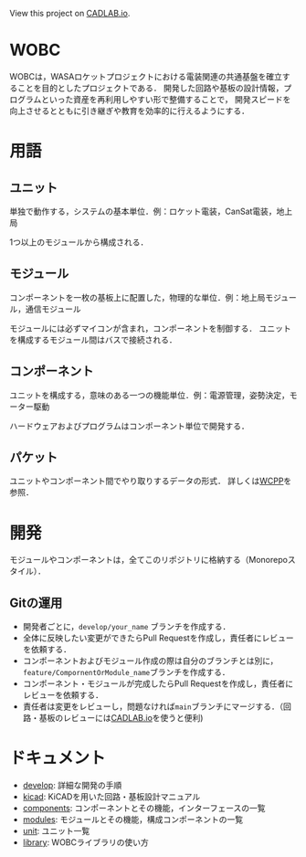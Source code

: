 View this project on [CADLAB.io](https://cadlab.io/project/27502). 

# WOBC

WOBCは，WASAロケットプロジェクトにおける電装関連の共通基盤を確立することを目的としたプロジェクトである．
開発した回路や基板の設計情報，プログラムといった資産を再利用しやすい形で整備することで，
開発スピードを向上させるとともに引き継ぎや教育を効率的に行えるようにする．

# 用語

## ユニット

単独で動作する，システムの基本単位．例：ロケット電装，CanSat電装，地上局

1つ以上のモジュールから構成される．

## モジュール

コンポーネントを一枚の基板上に配置した，物理的な単位．例：地上局モジュール，通信モジュール

モジュールには必ずマイコンが含まれ，コンポーネントを制御する．
ユニットを構成するモジュール間はバスで接続される．

## コンポーネント

ユニットを構成する，意味のある一つの機能単位．例：電源管理，姿勢決定，モーター駆動

ハードウェアおよびプログラムはコンポーネント単位で開発する．

## パケット

ユニットやコンポーネント間でやり取りするデータの形式．
詳しくは[WCPP](https://github.com/wasa-rockoon/WCPP)を参照．


# 開発

モジュールやコンポーネントは，全てこのリポジトリに格納する（Monorepoスタイル）．

## Gitの運用

- 開発者ごとに，`develop/your_name` ブランチを作成する．
- 全体に反映したい変更ができたらPull Requestを作成し，責任者にレビューを依頼する．
- コンポーネントおよびモジュール作成の際は自分のブランチとは別に，`feature/CompornentOrModule_name`ブランチを作成する．
- コンポーネント・モジュールが完成したらPull Requestを作成し，責任者にレビューを依頼する．
- 責任者は変更をレビューし，問題なければ`main`ブランチにマージする．（回路・基板のレビューには[CADLAB.io](https://cadlab.io/project/27502)を使うと便利)



# ドキュメント

- [develop](docs/develop.md): 詳細な開発の手順
- [kicad](docs/kicad.md): KiCADを用いた回路・基板設計マニュアル
- [components](docs/components.md): コンポーネントとその機能，インターフェースの一覧
- [modules](docs/modules.md): モジュールとその機能，構成コンポーネントの一覧
- [unit](docs/unit.md): ユニット一覧
- [library](docs/library.md): WOBCライブラリの使い方
